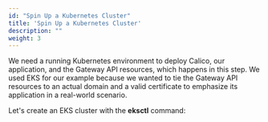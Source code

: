 ```yaml
---
id: "Spin Up a Kubernetes Cluster"
title: 'Spin Up a Kubernetes Cluster'
description: ""
weight: 3
---
```


We need a running Kubernetes environment to deploy Calico, our application, and the Gateway API resources, which happens in this step. We used EKS for our example because we wanted to tie the Gateway API resources to an actual domain and a valid certificate to emphasize its application in a real-world scenario.

Let's create an EKS cluster with the **eksctl** command: